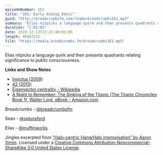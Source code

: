 ```yaml
---
episodeNumber: 161
title: "161: Early Analog Emoji"
guid: "http://breadcrumbsfm.com/?name=breadcrumbs161.mp3"
summary: "Elias nitpicks a language quirk and then presents quadrants relating significance to public consciousness."
duration: "1:05:02"
date: 2019-12-13T22:21:48+03:00
length: 46987231
file: "https://media.breadcrumbs.fm/breadcrumbs161.mp3"
---
```

Elias nitpicks a language quirk and then presents quadrants relating significance to public consciousness.

**Links and Show Notes**
- [Invictus (2009)](https://www.imdb.com/title/tt1057500/?ref_=nv_sr_srsg_0)
- [42 (2013)](https://www.imdb.com/title/tt0453562/?ref_=nv_sr_srsg_4)
- [Eigenvector centrality - Wikipedia](https://en.wikipedia.org/wiki/Eigenvector_centrality)
- [A Night to Remember: The Sinking of the Titanic (The Titanic Chronicles Book 1), Walter Lord, eBook - Amazon.com](http://www.amazon.com/dp/B0078X73B6/?tag=breadcrumbsfm-20)

Breadcrumbs - [@breadcrumbsfm](https://twitter.com/breadcrumbsfm)

Sean - [@splunsford](https://twitter.com/splunsford)

Elias - [@muffinworks](https://twitter.com/muffinworks)

Jingles excerpted from ["Halo-centric Hang/Halo improvisation" by Aaron Ximm](http://freemusicarchive.org/music/aaron_ximm/handpans_and_the_hang/). Licensed under a [Creative Commons Attribution-Noncommercial-ShareAlike 3.0 United States License](http://creativecommons.org/licenses/by-nc-sa/3.0/us/).